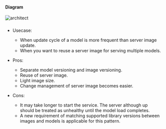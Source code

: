#### Diagram
![architect](https://github.com/mercari/ml-system-design-pattern/blob/master/Operation-patterns/Model-load-pattern/diagram.png?raw=true)
### 

- Usecase:
    - When update cycle of a model is more frequent than server image update.
    - When you want to reuse a server image for serving multiple models.

- Pros: 
    - Separate model versioning and image versioning.
    - Reuse of server image.
    - Light image size.
    - Change management of server image becomes easier.
- Cons:
    - It may take longer to start the service. The server although up should be treated as unhealthy until the model load completes.
    - A new requirement of matching supported library versions between images and models is applicable for this pattern.


